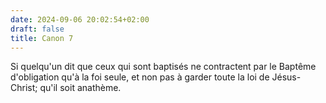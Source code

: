 ```yaml
---
date: 2024-09-06 20:02:54+02:00
draft: false
title: Canon 7
---
```





Si quelqu'un dit que ceux qui sont baptisés ne contractent par le Baptême d'obligation qu'à la foi seule, et non pas à garder toute la loi de Jésus-Christ; qu'il soit anathème.
